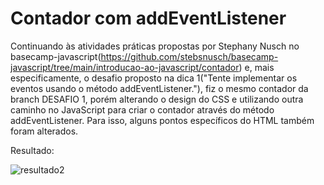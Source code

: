 # Contador com addEventListener
Continuando às atividades práticas propostas por Stephany Nusch no basecamp-javascript(https://github.com/stebsnusch/basecamp-javascript/tree/main/introducao-ao-javascript/contador) e, mais especificamente, o desafio proposto na dica 1("Tente implementar os eventos usando o método addEventListener."), fiz o mesmo contador da branch DESAFIO 1, porém alterando o design do CSS e utilizando outra caminho no JavaScript para criar o contador através do método addEventListener.
Para isso, alguns pontos específicos do HTML também foram alterados.

Resultado:

![resultado2](https://user-images.githubusercontent.com/104401610/173735450-1c54f599-3225-4d3b-b109-388f81a57cef.png)
